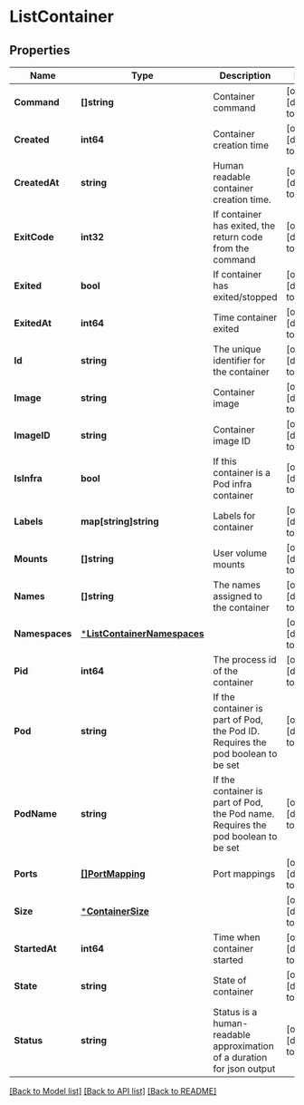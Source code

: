 # ListContainer

## Properties
Name | Type | Description | Notes
------------ | ------------- | ------------- | -------------
**Command** | **[]string** | Container command | [optional] [default to null]
**Created** | **int64** | Container creation time | [optional] [default to null]
**CreatedAt** | **string** | Human readable container creation time. | [optional] [default to null]
**ExitCode** | **int32** | If container has exited, the return code from the command | [optional] [default to null]
**Exited** | **bool** | If container has exited/stopped | [optional] [default to null]
**ExitedAt** | **int64** | Time container exited | [optional] [default to null]
**Id** | **string** | The unique identifier for the container | [optional] [default to null]
**Image** | **string** | Container image | [optional] [default to null]
**ImageID** | **string** | Container image ID | [optional] [default to null]
**IsInfra** | **bool** | If this container is a Pod infra container | [optional] [default to null]
**Labels** | **map[string]string** | Labels for container | [optional] [default to null]
**Mounts** | **[]string** | User volume mounts | [optional] [default to null]
**Names** | **[]string** | The names assigned to the container | [optional] [default to null]
**Namespaces** | [***ListContainerNamespaces**](ListContainerNamespaces.md) |  | [optional] [default to null]
**Pid** | **int64** | The process id of the container | [optional] [default to null]
**Pod** | **string** | If the container is part of Pod, the Pod ID. Requires the pod boolean to be set | [optional] [default to null]
**PodName** | **string** | If the container is part of Pod, the Pod name. Requires the pod boolean to be set | [optional] [default to null]
**Ports** | [**[]PortMapping**](PortMapping.md) | Port mappings | [optional] [default to null]
**Size** | [***ContainerSize**](ContainerSize.md) |  | [optional] [default to null]
**StartedAt** | **int64** | Time when container started | [optional] [default to null]
**State** | **string** | State of container | [optional] [default to null]
**Status** | **string** | Status is a human-readable approximation of a duration for json output | [optional] [default to null]

[[Back to Model list]](../README.md#documentation-for-models) [[Back to API list]](../README.md#documentation-for-api-endpoints) [[Back to README]](../README.md)


